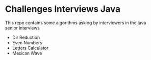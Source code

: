 # Challenges Interviews Java
This repo contains some algorithms asking by interviewers in the java senior interviews 
- Dir Reduction
- Even Numbers
- Letters Calculator
- Mexican Wave

